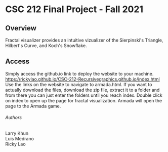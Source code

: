 # CSC 212 Final Project - Fall 2021

## Overview
Fractal visualizer provides an intuitive vizualizer of the Sierpinski's Triangle, Hilbert's Curve, and Koch's Snowflake.

## Access
Simply access the github.io link to deploy the website to your machine.
https://rickylao.github.io/CSC-212-Recursivegraphics.github.io/index.html 
Use the links on the website to navigate to armada.html. 
If you want to actually download the files, download the zip file, extract it to a folder and from there you can just enter the folders
until you reach index. Double click on index to open up the page for fractal visualization. Armada will open the page to the Armada game. 

###### Authors
Larry Khun  
Luis Medrano  
Ricky Lao
